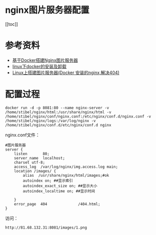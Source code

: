 # nginx图片服务器配置

[[toc]]

# 参考资料

* [基于Docker搭建Nginx图片服务器](https://www.cnblogs.com/lyuzt/p/12575390.html)
* [linux下docker的安装及卸载](https://blog.csdn.net/weixin_43124843/article/details/100659286)
* [Linux上搭建图片服务器(Docker 安装的nginx,解决404)](https://www.cnblogs.com/sunxun/p/13451979.html)

# 配置过程

```
docker run -d -p 8081:80 --name nginx-server -v /home/stibel/nginx/html:/usr/share/nginx/html -v /home/stibel/nginx/conf/nginx.conf:/etc/nginx/conf.d/nginx.conf -v /home/stibel/nginx/logs:/var/log/nginx -v /home/stibel/nginx/conf.d/etc/nginx/conf.d nginx
```

nginx.conf文件：

```
#图片服务器
server {
    listen       80;
    server_name  localhost;
    charset utf-8;
    access_log  /var/log/nginx/img.access.log main;
    location /images/ {
        alias  /usr/share/nginx/html/images;#ok
        autoindex on; ##显示索引
        autoindex_exact_size on; ##显示大小
        autoindex_localtime on; ##显示时间
 
    }
    error_page  404              /404.html;
}
```

访问：

```
http://81.68.132.31:8081/images/1.png
```



